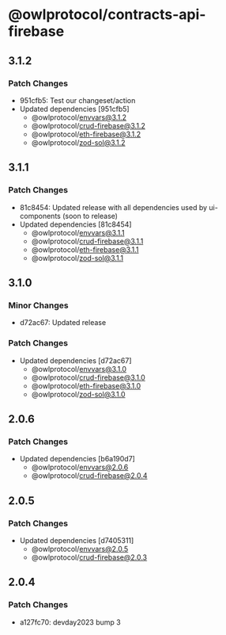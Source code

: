 # @owlprotocol/contracts-api-firebase

## 3.1.2

### Patch Changes

-   951cfb5: Test our changeset/action
-   Updated dependencies [951cfb5]
    -   @owlprotocol/envvars@3.1.2
    -   @owlprotocol/crud-firebase@3.1.2
    -   @owlprotocol/eth-firebase@3.1.2
    -   @owlprotocol/zod-sol@3.1.2

## 3.1.1

### Patch Changes

-   81c8454: Updated release with all dependencies used by ui-components (soon to release)
-   Updated dependencies [81c8454]
    -   @owlprotocol/envvars@3.1.1
    -   @owlprotocol/crud-firebase@3.1.1
    -   @owlprotocol/eth-firebase@3.1.1
    -   @owlprotocol/zod-sol@3.1.1

## 3.1.0

### Minor Changes

-   d72ac67: Updated release

### Patch Changes

-   Updated dependencies [d72ac67]
    -   @owlprotocol/envvars@3.1.0
    -   @owlprotocol/crud-firebase@3.1.0
    -   @owlprotocol/eth-firebase@3.1.0
    -   @owlprotocol/zod-sol@3.1.0

## 2.0.6

### Patch Changes

-   Updated dependencies [b6a190d7]
    -   @owlprotocol/envvars@2.0.6
    -   @owlprotocol/crud-firebase@2.0.4

## 2.0.5

### Patch Changes

-   Updated dependencies [d7405311]
    -   @owlprotocol/envvars@2.0.5
    -   @owlprotocol/crud-firebase@2.0.3

## 2.0.4

### Patch Changes

-   a127fc70: devday2023 bump 3
